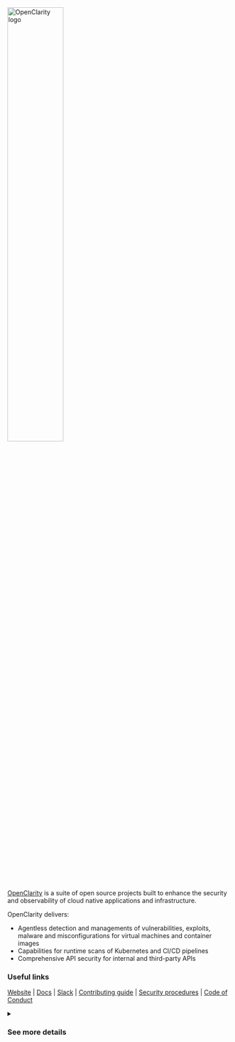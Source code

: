 <a href="https://openclarity.io" target="_blank">
  <picture>
    <source media="(prefers-color-scheme: dark)" srcset="https://docs.openclarity.io/img/footer-logos/OC_logo_H_1C_white.svg">
    <source media="(prefers-color-scheme: light)" srcset="https://docs.openclarity.io/img/color-logo/logo.svg">
    <img alt="OpenClarity logo" src="https://docs.openclarity.io/img/color-logo/logo.svg" width="50%">
  </picture>
  <br/><br/>
</a>

[OpenClarity](https://github.com/openclarity/openclarity) is a suite of open source projects built to enhance the security and observability of cloud native applications and infrastructure.

OpenClarity delivers:

- Agentless detection and managements of vulnerabilities, exploits, malware and misconfigurations for virtual machines and container images
- Capabilities for runtime scans of Kubernetes and CI/CD pipelines
- Comprehensive API security for internal and third-party APIs

### Useful links

[Website](https://openclarity.io/) 
| [Docs](https://openclarity.io/docs/)
| [Slack](https://outshift.com/slack) 
| [Contributing guide](https://openclarity.io/docs/contributing/) 
| [Security procedures](https://openclarity.io/docs/security/security/)
| [Code of Conduct](https://openclarity.io/docs/code-of-conduct/code-of-conduct/)

<details>
  <summary>
    <h3>See more details</h3>
  </summary>
  
## VM Security

[VMClarity](https://github.com/openclarity/vmclarity) is a tool for agentless detection and management of virtual machine Software Bill Of Materials (SBOM) and security threats such as vulnerabilities, exploits, malware, rootkits, misconfigurations, and leaked secrets.

![vm-clarity-diagram](img/vm-clarity-diagram.webp)

Key Capabilities:

- SBOM analysis
- Package and OS vulnerability detection
- Exploit detection
- Leaked secret detection
- Malware detection
- Misconfiguration detection
- Rootkit detection

## Kubernetes Security

[KubeClarity](https://github.com/openclarity/kubeclarity) is a tool for detection and management of software bills of materials (SBOMs) and vulnerabilities in container images and filesystems. It scans both runtime Kubernetes clusters and CI/CD pipelines for enhanced software supply-chain security.

![kube-clarity-diagram](img/kube-clarity-diagram.webp)

Key Capabilities:

- SBOM and vulnerability detection
- Comprehensive dashboard for SBOM analysis
- Pluggable architecture

## API Security

[APIClarity](https://github.com/openclarity/apiclarity) is a tool that helps you visualize and identify potential risks around API usage in your cloud native environments. It helps build the OpenAPI specifications for all APIs in your environment, then helps track drift, shadow or zombie usage for those APIs. You can then use this information to build your application security posture.

![api-clarity-diagram](img/apiclarity-docs-diagram.jpeg)

Key Capabilities:

- Quick and easy API visibility and analysis
- Comprehensive dashboard to monitor APIs
- Designed for developers, loved by security teams


</details>
